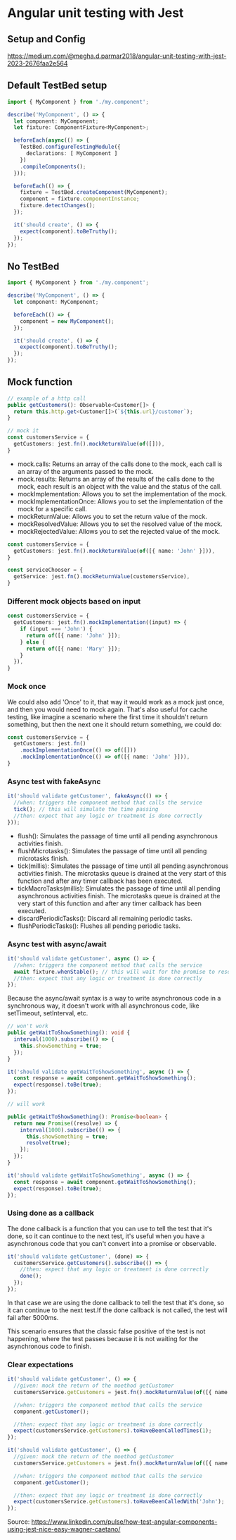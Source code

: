 # Angular unit testing with Jest

## Setup and Config

https://medium.com/@megha.d.parmar2018/angular-unit-testing-with-jest-2023-2676faa2e564

## Default TestBed setup

```typescript
import { MyComponent } from './my.component';

describe('MyComponent', () => {
  let component: MyComponent;
  let fixture: ComponentFixture<MyComponent>;

  beforeEach(async(() => {
    TestBed.configureTestingModule({
      declarations: [ MyComponent ]
    })
    .compileComponents();
  }));

  beforeEach(() => {
    fixture = TestBed.createComponent(MyComponent);
    component = fixture.componentInstance;
    fixture.detectChanges();
  });

  it('should create', () => {
    expect(component).toBeTruthy();
  });
});
```

## No TestBed

```typescript
import { MyComponent } from './my.component';

describe('MyComponent', () => {
  let component: MyComponent;

  beforeEach(() => {
    component = new MyComponent();
  });

  it('should create', () => {
    expect(component).toBeTruthy();
  });
});
```

## Mock function

```typescript
// example of a http call
public getCustomers(): Observable<Customer[]> {
  return this.http.get<Customer[]>(`${this.url}/customer`);
}

// mock it
const customersService = {
  getCustomers: jest.fn().mockReturnValue(of([])),
}
```

- mock.calls: Returns an array of the calls done to the mock, each call is an array of the arguments passed to the mock.
- mock.results: Returns an array of the results of the calls done to the mock, each result is an object with the value and the status of the call.
- mockImplementation: Allows you to set the implementation of the mock.
- mockImplementationOnce: Allows you to set the implementation of the mock for a specific call.
- mockReturnValue: Allows you to set the return value of the mock.
- mockResolvedValue: Allows you to set the resolved value of the mock.
- mockRejectedValue: Allows you to set the rejected value of the mock.

```typescript
const customersService = {
  getCustomers: jest.fn().mockReturnValue(of([{ name: 'John' }])),
}

const serviceChooser = {
  getService: jest.fn().mockReturnValue(customersService),
}
```

### Different mock objects based on input

```typescript
const customersService = {
  getCustomers: jest.fn().mockImplementation((input) => {
    if (input === 'John') {
      return of([{ name: 'John' }]);
    } else {
      return of([{ name: 'Mary' }]);
    }
  }),
}
```

### Mock once

We could also add 'Once' to it, that way it would work as a mock just once, and then you would need to mock again.
That's also useful for cache testing, like imagine a scenario where the first time it shouldn't return something, but then the next one it should return something, we could do:

```typescript
const customersService = {
  getCustomers: jest.fn()
    .mockImplementationOnce(() => of([]))
    .mockImplementationOnce(() => of([{ name: 'John' }])),
}
```

### Async test with fakeAsync

```typescript
it('should validate getCustomer', fakeAsync(() => {
  //when: triggers the component method that calls the service
  tick(); // this will simulate the time passing
  //then: expect that any logic or treatment is done correctly
}));
```

- flush(): Simulates the passage of time until all pending asynchronous activities finish.
- flushMicrotasks(): Simulates the passage of time until all pending microtasks finish.
- tick(millis): Simulates the passage of time until all pending asynchronous activities finish. The microtasks queue is drained at the very start of this function and after any timer callback has been executed.
- tickMacroTasks(millis): Simulates the passage of time until all pending asynchronous activities finish. The microtasks queue is drained at the very start of this function and after any timer callback has been executed.
- discardPeriodicTasks(): Discard all remaining periodic tasks.
- flushPeriodicTasks(): Flushes all pending periodic tasks.

### Async test with async/await

```typescript
it('should validate getCustomer', async () => {
  //when: triggers the component method that calls the service
  await fixture.whenStable(); // this will wait for the promise to resolve
  //then: expect that any logic or treatment is done correctly
});
```

Because the async/await syntax is a way to write asynchronous code in a synchronous way, it doesn't work with all asynchronous code, like setTimeout, setInterval, etc.

```typescript
// won't work
public getWaitToShowSomething(): void {
  interval(1000).subscribe(() => {
    this.showSomething = true;
  });
}

it('should validate getWaitToShowSomething', async () => {
  const response = await component.getWaitToShowSomething();
  expect(response).toBe(true);
});

// will work

public getWaitToShowSomething(): Promise<boolean> {
  return new Promise((resolve) => {
    interval(1000).subscribe(() => {
      this.showSomething = true;
      resolve(true);
    });
  });
}

it('should validate getWaitToShowSomething', async () => {
  const response = await component.getWaitToShowSomething();
  expect(response).toBe(true);
});
```

### Using done as a callback

The done callback is a function that you can use to tell the test that it's done, so it can continue to the next test, it's useful when you have a asynchronous code that you can't convert into a promise or observable.

```typescript
it('should validate getCustomer', (done) => {
  customersService.getCustomers().subscribe(() => {
    //then: expect that any logic or treatment is done correctly
    done();
  });
});
```

In that case we are using the done callback to tell the test that it's done, so it can continue to the next test.If the done callback is not called, the test will fail after 5000ms.

This scenario ensures that the classic false positive of the test is not happening, where the test passes because it is not waiting for the asynchronous code to finish.

### Clear expectations

```typescript
it('should validate getCustomer', () => {
  //given: mock the return of the moethod getCustomer
  customersService.getCustomers = jest.fn().mockReturnValue(of([{ name: 'John' }]));

  //when: triggers the component method that calls the service
  component.getCustomer();

  //then: expect that any logic or treatment is done correctly
  expect(customersService.getCustomers).toHaveBeenCalledTimes(1);
});
```

```typescript
it('should validate getCustomer', () => {
  //given: mock the return of the moethod getCustomer
  customersService.getCustomers = jest.fn().mockReturnValue(of([{ name: 'John' }]));

  //when: triggers the component method that calls the service
  component.getCustomer();

  //then: expect that any logic or treatment is done correctly
  expect(customersService.getCustomers).toHaveBeenCalledWith('John');
});
```

Source: https://www.linkedin.com/pulse/how-test-angular-components-using-jest-nice-easy-wagner-caetano/
